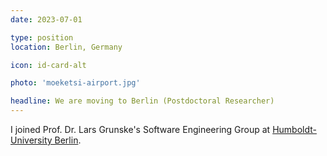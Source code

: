 ```yaml
---
date: 2023-07-01

type: position
location: Berlin, Germany

icon: id-card-alt

photo: 'moeketsi-airport.jpg'

headline: We are moving to Berlin (Postdoctoral Researcher)
---
```


I joined Prof. Dr. Lars Grunske's Software Engineering Group at 
[Humboldt-University Berlin][HU].

[HU]: www.hu-berlin.de
